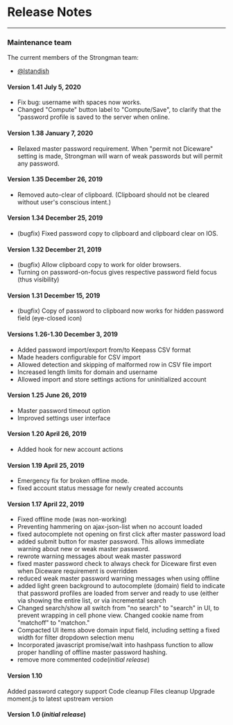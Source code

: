 # Release Notes

---

### Maintenance team

The current members of the Strongman team:

* [@lstandish](https://github.com/lstandish/)

#### Version 1.41 July 5, 2020
- Fix bug: username with spaces now works.
- Changed "Compute" button label to "Compute/Save", to clarify that the "password profile is saved to the server when online.

#### Version 1.38 January 7, 2020
- Relaxed master password requirement. When "permit not Diceware" setting is made, Strongman will
warn of weak passwords but will permit any password.

#### Version 1.35 December 26, 2019
- Removed auto-clear of clipboard. (Clipboard should not be cleared without user's conscious intent.)

#### Version 1.34 December 25, 2019
- (bugfix) Fixed password copy to clipboard and clipboard clear on IOS.

#### Version 1.32 December 21, 2019
- (bugfix) Allow clipboard copy to work for older browsers.
- Turning on password-on-focus gives respective password field focus (thus visibility)

#### Version 1.31 December 15, 2019
- (bugfix) Copy of password to clipboard now works for hidden password field (eye-closed icon) 

#### Versions 1.26-1.30 December 3, 2019
- Added password import/export from/to Keepass CSV format
- Made headers configurable for CSV import
- Allowed detection and skipping of malformed row in CSV file import
- Increased length limits for domain and username
- Allowed import and store settings actions for uninitialized account

#### Version 1.25 June 26, 2019
- Master password timeout option
- Improved settings user interface

#### Version 1.20 April 26, 2019
- Added hook for new account actions

#### Version 1.19 April 25, 2019
- Emergency fix for broken offline mode.
- fixed account status message for newly created accounts

#### Version 1.17 April 22, 2019
- Fixed offline mode (was non-working)
- Preventing hammering on ajax-json-list when no account loaded
- fixed autocomplete not opening on first click after master password load
- added submit button for master password. This allows immediate warning about new or weak master password.
- rewrote warning messages about weak master password
- fixed master password check to always check for Diceware first even when Diceware requirement is overridden
- reduced weak master password warning messages when using offline
- added light green background to autocomplete (domain) field to indicate that password profiles are loaded from server and ready to use (either via showing the entire list, or via incremental search
- Changed search/show all switch from "no search" to "search" in UI, to prevent wrapping in cell phone view.  Changed cookie name from "matchoff" to "matchon."
- Compacted UI items above domain input field, including setting a fixed width for filter dropdown selection menu
- Incorporated javascript promise/wait into hashpass function to allow proper handling of offline master password hashing.
- remove more commented code(*initial release*)

#### Version 1.10
Added password category support
Code cleanup
Files cleanup
Upgrade moment.js to latest upstream version

#### Version 1.0 (*initial release*)

<!--stackedit_data:
eyJoaXN0b3J5IjpbLTkwMjUzOTI3N119
-->